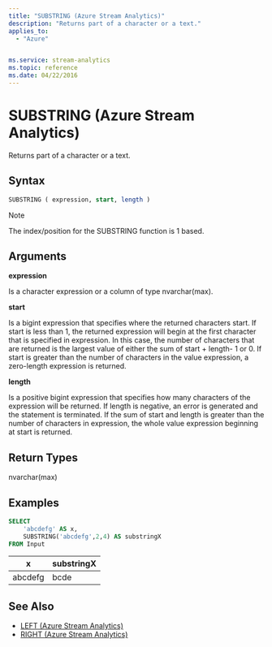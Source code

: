 ```yaml
---
title: "SUBSTRING (Azure Stream Analytics)"
description: "Returns part of a character or a text."
applies_to:
  - "Azure"


ms.service: stream-analytics
ms.topic: reference
ms.date: 04/22/2016
---
```


# SUBSTRING (Azure Stream Analytics)

Returns part of a character or a text.

## Syntax

```SQL
SUBSTRING ( expression, start, length )
```

> [!NOTE]
> The index/position for the SUBSTRING function is 1 based.

## Arguments

**expression**

Is a character expression or a column of type nvarchar(max).

**start**

Is a bigint expression that specifies where the returned characters start. If start is less than 1, the returned expression will begin at the first character that is specified in expression. In this case, the number of characters that are returned is the largest value of either the sum of start + length- 1 or 0. If start is greater than the number of characters in the value expression, a zero-length expression is returned.

**length**

Is a positive bigint expression that specifies how many characters of the expression will be returned. If length is negative, an error is generated and the statement is terminated. If the sum of start and length is greater than the number of characters in expression, the whole value expression beginning at start is returned.

## Return Types

nvarchar(max)

## Examples

```SQL
SELECT
    'abcdefg' AS x,
    SUBSTRING('abcdefg',2,4) AS substringX
FROM Input
```

|x|substringX|
|-|-|
|abcdefg|bcde|

## See Also

- [LEFT (Azure Stream Analytics)](left-azure-stream-analytics.md)
- [RIGHT (Azure Stream Analytics)](right-azure-stream-analytics.md)
